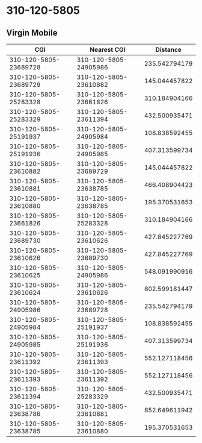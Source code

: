 # 310-120-5805
## Virgin Mobile


| CGI | Nearest CGI | Distance |
|-----|-------------|----------|
| 310-120-5805-23689728 | 310-120-5805-24905986 | 235.542794179 |
| 310-120-5805-23689729 | 310-120-5805-23610882 | 145.044457822 |
| 310-120-5805-25283328 | 310-120-5805-23661826 | 310.184904166 |
| 310-120-5805-25283329 | 310-120-5805-23611394 | 432.500935471 |
| 310-120-5805-25191937 | 310-120-5805-24905984 | 108.838592455 |
| 310-120-5805-25191936 | 310-120-5805-24905985 | 407.313599734 |
| 310-120-5805-23610882 | 310-120-5805-23689729 | 145.044457822 |
| 310-120-5805-23610881 | 310-120-5805-23638785 | 466.408904423 |
| 310-120-5805-23610880 | 310-120-5805-23638785 | 195.370531653 |
| 310-120-5805-23661826 | 310-120-5805-25283328 | 310.184904166 |
| 310-120-5805-23689730 | 310-120-5805-23610626 | 427.845227769 |
| 310-120-5805-23610626 | 310-120-5805-23689730 | 427.845227769 |
| 310-120-5805-23610625 | 310-120-5805-24905986 | 548.091990916 |
| 310-120-5805-23610624 | 310-120-5805-23610626 | 802.599181447 |
| 310-120-5805-24905986 | 310-120-5805-23689728 | 235.542794179 |
| 310-120-5805-24905984 | 310-120-5805-25191937 | 108.838592455 |
| 310-120-5805-24905985 | 310-120-5805-25191936 | 407.313599734 |
| 310-120-5805-23611392 | 310-120-5805-23611393 | 552.127118456 |
| 310-120-5805-23611393 | 310-120-5805-23611392 | 552.127118456 |
| 310-120-5805-23611394 | 310-120-5805-25283329 | 432.500935471 |
| 310-120-5805-23638786 | 310-120-5805-23610881 | 852.649611942 |
| 310-120-5805-23638785 | 310-120-5805-23610880 | 195.370531653 |
